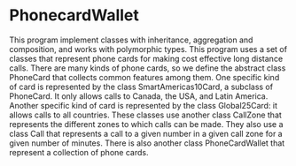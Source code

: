 # PhonecardWallet
This program implement classes with inheritance, aggregation and composition, and works with polymorphic types.
This program uses a set of classes that represent phone cards for making cost effective long distance calls. There are many kinds of phone cards, so we define the abstract class PhoneCard that collects common features among them. One specific kind of card is represented by the class SmartAmericas10Card, a subclass of  PhoneCard. It only allows calls to Canada, the USA, and Latin America. Another specific kind of card is represented by the class Global25Card: it allows calls to all countries.  These classes use another class CallZone that represents the different zones to which calls can be made. They also use a class Call that represents a call to a given number in a given call zone for a given number of minutes. There is also another class  PhoneCardWallet that represent a collection of phone cards.  
